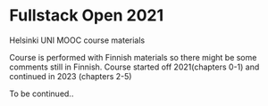 # Fullstack Open 2021
 Helsinki UNI MOOC course materials

 Course is performed with Finnish materials so there might be some comments still in Finnish.
 Course started off 2021(chapters 0-1) and continued in 2023 (chapters 2-5)

 To be continued..
